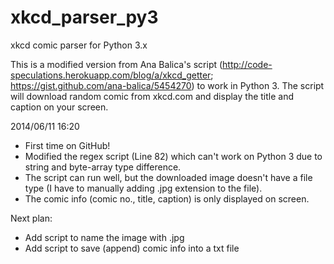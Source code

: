 xkcd_parser_py3
===============

xkcd comic parser for Python 3.x

This is a modified version from Ana Balica's script (http://code-speculations.herokuapp.com/blog/a/xkcd_getter; https://gist.github.com/ana-balica/5454270) to work in Python 3.
The script will download random comic from xkcd.com and display the title and caption on your screen.

2014/06/11 16:20
- First time on GitHub!
- Modified the regex script (Line 82) which can't work on Python 3 due to string and byte-array type difference.
- The script can run well, but the downloaded image doesn't have a file type (I have to manually adding .jpg extension to the file).
- The comic info (comic no., title, caption) is only displayed on screen.

Next plan:
- Add script to name the image with .jpg
- Add script to save (append) comic info into a txt file
